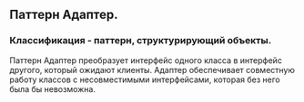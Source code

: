 ## Паттерн Адаптер.
### Классификация - паттерн, структурирующий объекты.

Паттерн Адаптер преобразует интерфейс одного класса в интерфейс другого, который ожидают клиенты. Адаптер
обеспечивает совместную работу классов с несовместимыми интерфейсами, которая без него была бы невозможна.